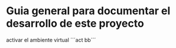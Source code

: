 # Guia general para documentar el desarrollo de este proyecto

activar el ambiente virtual ´´´act bb´´´ 